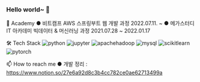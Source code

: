 ### Hello world~ 👋

🌱 Academy
● 비트캠프 AWS 스프링부트 웹 개발 과정 2022.07.11. ~ 
● 메가스터디 IT 아카데미 빅데이터 & 머신러닝 과정 2021.07.28 ~ 2022.01.17

🛠 Tech Stack
![python](https://user-images.githubusercontent.com/84282676/183658651-8b6a407a-8f21-44df-a372-a85ad9031451.svg)
![jupyter](https://user-images.githubusercontent.com/84282676/183658660-aed01645-ba15-4b8e-9806-31688e52b6f1.svg)
![apachehadoop](https://user-images.githubusercontent.com/84282676/183658664-8a99e4d1-3929-4714-93bb-ec9b91b4656f.svg)
![mysql](https://user-images.githubusercontent.com/84282676/183658667-5a3ea8cc-1321-495c-8985-c5ffba7564c5.svg)
![scikitlearn](https://user-images.githubusercontent.com/84282676/183658672-f47f302a-02b2-495d-91d6-f7d3913a57e2.svg)
![pytorch](https://user-images.githubusercontent.com/84282676/183658676-c2b4d353-525c-41aa-9066-59bb2817ab68.svg)

📫 How to reach me
● 개발 정리 : https://www.notion.so/27e6a92d8c3b4cc782ce0ae62713499a

<!--
**Chan0226/Chan0226** is a ✨ _special_ ✨ repository because its `README.md` (this file) appears on your GitHub profile.

Here are some ideas to get you started:


- 🔭 I’m currently working on ...
- 🌱 I’m currently learning ...
- 👯 I’m looking to collaborate on ...
- 🤔 I’m looking for help with ...
- 💬 Ask me about ...
- 📫 How to reach me: ...
- 😄 Pronouns: ...
- ⚡ Fun fact: ...
-->
